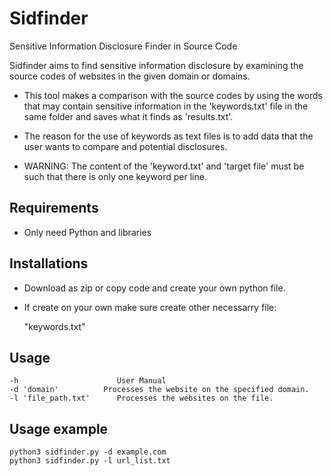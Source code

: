 # Sidfinder

Sensitive Information Disclosure Finder in Source Code

Sidfinder aims to find sensitive information disclosure by examining the source codes of websites in the given domain or domains.

- This tool makes a comparison with the source codes by using the words that may contain sensitive information in the 'keywords.txt' file in the same folder and saves what it finds as 'results.txt'.

- The reason for the use of keywords as text files is to add data that the user wants to compare and potential disclosures.

- WARNING: The content of the 'keyword.txt' and 'target file' must be such that there is only one keyword per line.

## Requirements 

- Only need Python and libraries


## Installations

- Download as zip or copy code and create your own python file.
- If create on your own make sure create other necessarry file:

  "keywords.txt"
 

## Usage

```
-h                  	User Manual
-d 'domain' 	     Processes the website on the specified domain.
-l 'file_path.txt'   	Processes the websites on the file.

```
## Usage example

```
python3 sidfinder.py -d example.com
python3 sidfinder.py -l url_list.txt

```

